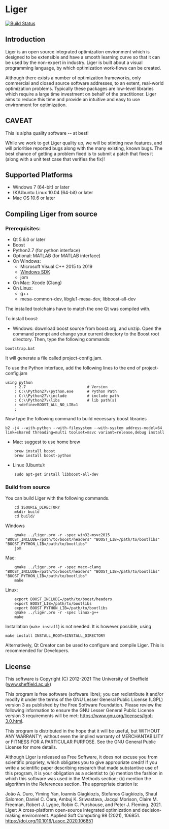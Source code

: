 # Liger

[![Build Status](https://travis-ci.com/ligerdev/liger.svg?branch=master)](https://travis-ci.com/ligerdev/liger)

## Introduction

Liger is an open source integrated optimization environment which is designed to be extensible and have a smooth learning curve so that it can be used by the non-expert in industry. Liger is built about a visual programming language, by which optimization work-flows can be created.

Although there exists a number of optimization frameworks, only commercial and closed source software addresses, to an extent, real-world optimization problems. Typically these packages are low-level libraries which require a large time investment on behalf of the practitioner. Liger aims to reduce this time and provide an intuitive and easy to use environment for optimization.

## CAVEAT

This is alpha quality software -- at best!  

While we work to get Liger quality up, we will be stinting new
features, and will prioritise reported bugs along with the many
existing, known bugs.  The best chance of getting a problem fixed is
to submit a patch that fixes it (along with a unit test case that
verifies the fix)!

## Supported Platforms

* Windows 7 (64-bit) or later
* (K)Ubuntu Linux 10.04 (64-bit) or later
* Mac OS 10.6 or later

## Compiling Liger from source

### Prerequisites:

   * Qt 5.6.0 or later
   * Boost 
   * Python2.7 (for python interface)
   * Optional: MATLAB (for MATLAB interface)
   * On Windows:
     - Microsoft Visual C++ 2015 to 2019
     - [Windows SDK](https://developer.microsoft.com/en-us/windows/downloads/windows-10-sdk)
     - jom
   * On Mac: Xcode (Clang)
   * On Linux: 
     - g++
     - mesa-common-dev, libglu1-mesa-dev, libboost-all-dev

The installed toolchains have to match the one Qt was compiled with.

To install boost:
* Windows: download boost source from boost.org, and unzip. Open the command prompt and change your current directory to the Boost root directory. Then, type the following commands:
```
bootstrap.bat
```
It will generate a file called project-config.jam. 

To use the Python interface, add the following lines to the end of project-config.jam

```
using python 
    : 2.7                           # Version
    : C:\\Python27\\python.exe      # Python Path
    : C:\\Python27\\include         # include path
    : C:\\Python27\\libs            # lib path(s)
    : <define>BOOST_ALL_NO_LIB=1
    ;
```

Now type the following command to build necessary boost libraries 
```
b2 -j4 --with-python --with-filesystem --with-system address-model=64 link=shared threading=multi toolset=msvc variant=release,debug install
```

* Mac: suggest to use home brew
```
    brew install boost
    brew install boost-python
```
* Linux (Ubuntu): 
```
    sudo apt-get install libboost-all-dev
```

### Build from source

You can build Liger with the following commands.
```
    cd $SOURCE_DIRECTORY
    mkdir build
    cd build/
```

Windows 
```
    qmake ../liger.pro -r -spec win32-msvc2015 "BOOST_INCLUDE=/path/to/boost/headers" "BOOST_LIB=/path/to/bootlibs" "BOOST_PYTHON_LIB=/path/to/bootlibs"
    jom
```

Mac: 
```
    qmake ../liger.pro -r -spec macx-clang "BOOST_INCLUDE=/path/to/boost/headers" "BOOST_LIB=/path/to/bootlibs" "BOOST_PYTHON_LIB=/path/to/bootlibs"
    make 
```

Linux: 
```
    export BOOST_INCLUDE=/path/to/boost/headers
    export BOOST_LIB=/path/to/bootlibs
    export BOOST_PYTHON_LIB=/path/to/bootlibs
    qmake ../liger.pro -r -spec linux-g++
    make 
```

Installation (```make install```) is not needed. It is however possible, using

``` 
make install INSTALL_ROOT=$INSTALL_DIRECTORY 
```

Alternatively, Qt Creator can be used to configure and compile Liger. This 
is recommended for Developers.

## License

This software is Copyright (C) 2012-2021 The University of Sheffield (www.sheffield.ac.uk)

This program is free software (software libre); you can redistribute it and/or modify it under the terms of the GNU Lesser General Public License (LGPL) version 3 as published by the Free Software Foundation. Please review the following information to ensure the GNU Lesser General Public License version 3 requirements will be met: https://www.gnu.org/licenses/lgpl-3.0.html.

This program is distributed in the hope that it will be useful, but WITHOUT ANY WARRANTY; without even the implied warranty of MERCHANTABILITY or FITNESS FOR A PARTICULAR PURPOSE. See the GNU General Public License for more details.

Although Liger is released as Free Software, it does not excuse you from scientific propriety, which obligates you to give appropriate credit! If you write a scientific paper describing research that made substantive use of this program, it is your obligation as a scientist to (a) mention the fashion in which this software was used in the Methods section; (b) mention the algorithm in the References section. The appropriate citation is:

João A. Duro, Yiming Yan, Ioannis Giagkiozis, Stefanos Giagkiozis, Shaul Salomon,
Daniel C. Oara, Ambuj K. Sriwastava, Jacqui Morison, Claire M. Freeman, Robert J.
Lygoe, Robin C. Purshouse, and Peter J. Fleming. 2021. Liger: A cross-platform
open-source integrated optimization and decision-making environment. Applied
Soft Computing 98 (2021), 106851. https://doi.org/10.1016/j.asoc.2020.106851

